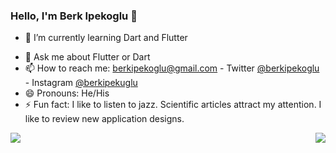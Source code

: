 ### Hello, I'm Berk Ipekoglu 👋

<!-- - 🔭 I’m currently working on Motivatiu -->
- 🌱 I’m currently learning Dart and Flutter
<!-- - 👯 I’m looking to collaborate on ... -->
<!-- - 🤔 I’m looking for help with ... -->
- 💬 Ask me about Flutter or Dart
- 📫 How to reach me: berkipekoglu@gmail.com - Twitter <a href="https://twitter.com/berkipekoglu">@berkipekoglu</a> - Instagram <a href="https://www.instagram.com/berkipekoglu/">@berkipekuglu</a>
- 😄 Pronouns: He/His
- ⚡ Fun fact: I like to listen to jazz. Scientific articles attract my attention. I like to review new application designs.



<img align="left" src="https://github-readme-stats.vercel.app/api/top-langs/?username=berkipekoglu&langs_count=8&title_color=ffffff&icon_color=bb2acf&text_color=ffffff&bg_color=360,cb2d3e,f85032&hide_border=false)](https://github.com/anuraghazra/github-readme-stats)">

<img align="right" src="https://github-readme-stats.vercel.app/api?username=berkipekoglu&&show_icons=true&title_color=ffffff&icon_color=bb2acf&text_color=daf7dc&bg_color=38194f&hide_border=true">
